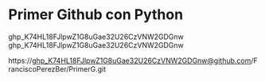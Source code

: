 # Primer Github con Python

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
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

https://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@github.com/FranciscoPerezBer/PrimerG.git